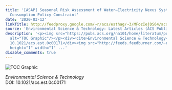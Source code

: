 ```yaml
---
title: '[ASAP] Seasonal Risk Assessment of Water–Electricity Nexus Systems under Water
  Consumption Policy Constraint'
date: '2020-03-12'
linkTitle: http://feedproxy.google.com/~r/acs/esthag/~3/MFozIejDS64/acs.est.0c00171
source: 'Environmental Science & Technology: Latest Articles (ACS Publications)'
description: '<p><img src="https://pubs.acs.org/na101/home/literatum/publisher/achs/journals/content/esthag/0/esthag.ahead-of-print/acs.est.0c00171/20200312/images/medium/es0c00171_0007.gif"
  alt="TOC Graphic"/></p><div><cite>Environmental Science & Technology</cite></div><div>DOI:
  10.1021/acs.est.0c00171</div><img src="http://feeds.feedburner.com/~r/acs/esthag/~4/MFozIejDS64"
  height="1" width="1" ...'
disable_comments: true
---
```

<p><img src="https://pubs.acs.org/na101/home/literatum/publisher/achs/journals/content/esthag/0/esthag.ahead-of-print/acs.est.0c00171/20200312/images/medium/es0c00171_0007.gif" alt="TOC Graphic"/></p><div><cite>Environmental Science & Technology</cite></div><div>DOI: 10.1021/acs.est.0c00171</div><img src="http://feeds.feedburner.com/~r/acs/esthag/~4/MFozIejDS64" height="1" width="1" ...